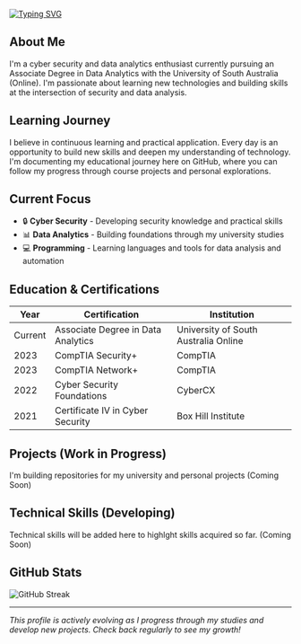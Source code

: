 <a href="https://git.io/typing-svg"><img src="https://readme-typing-svg.demolab.com?font=Fira+Code&pause=1000&width=435&lines=Hello%2C+my+name+is+imnhema+%F0%9F%91%8B" alt="Typing SVG" /></a>

## About Me
I'm a cyber security and data analytics enthusiast currently pursuing an Associate Degree in Data Analytics with the University of South Australia (Online). I'm passionate about learning new technologies and building skills at the intersection of security and data analysis.

## Learning Journey
I believe in continuous learning and practical application. Every day is an opportunity to build new skills and deepen my understanding of technology. I'm documenting my educational journey here on GitHub, where you can follow my progress through course projects and personal explorations.

## Current Focus
- 🔒 **Cyber Security** - Developing security knowledge and practical skills
- 📊 **Data Analytics** - Building foundations through my university studies
- 💻 **Programming** - Learning languages and tools for data analysis and automation

## Education & Certifications

| Year | Certification | Institution |
|------|--------------|-------------|
| Current | Associate Degree in Data Analytics | University of South Australia Online |
| 2023 | CompTIA Security+ | CompTIA |
| 2023 | CompTIA Network+ | CompTIA |
| 2022 | Cyber Security Foundations | CyberCX |
| 2021 | Certificate IV in Cyber Security | Box Hill Institute |

## Projects (Work in Progress)
I'm building repositories for my university and personal projects (Coming Soon)

## Technical Skills (Developing)
Technical skills will be added here to highlght skills acquired so far. (Coming Soon)

## GitHub Stats
![GitHub Streak](https://github-readme-streak-stats.herokuapp.com/?user=imnhema&theme=default)

---

*This profile is actively evolving as I progress through my studies and develop new projects. Check back regularly to see my growth!*
